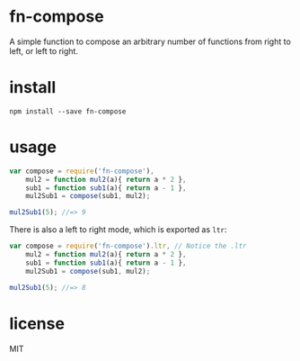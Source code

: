 fn-compose
=============

A simple function to compose an arbitrary number of functions from right to left,
or left to right.

install
=======

```
npm install --save fn-compose
```

usage
=====

```js
var compose = require('fn-compose'),
	mul2 = function mul2(a){ return a * 2 },
	sub1 = function sub1(a){ return a - 1 },
	mul2Sub1 = compose(sub1, mul2);

mul2Sub1(5); //=> 9
```

There is also a left to right mode, which is exported as `ltr`:

```js
var compose = require('fn-compose').ltr, // Notice the .ltr
	mul2 = function mul2(a){ return a * 2 },
	sub1 = function sub1(a){ return a - 1 },
	mul2Sub1 = compose(sub1, mul2);

mul2Sub1(5); //=> 8
```

license
=======

MIT
